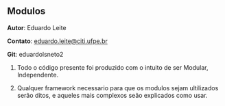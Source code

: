 ## Modulos

**Autor**: Eduardo Leite

**Contato**: eduardo.leite@citi.ufpe.br

**Git**: eduardolsneto2

  1. Todo o código presente foi produzido com o intuito de ser Modular, Independente.
  
  2. Qualquer framework necessario para que os modulos sejam ultilizados serão ditos, e aqueles mais complexos seão explicados como usar.
